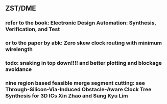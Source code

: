 ## ZST/DME
### refer to the book: Electronic Design Automation: Synthesis, Verification, and Test
### or to the paper by abk: Zero skew clock routing with minimum wirelength 
### todo: snaking in top down!!!! and better plotting and blockage avoidance 
### nine region based feasible merge segment cutting: see Through-Silicon-Via-Induced Obstacle-Aware Clock Tree Synthesis for 3D ICs Xin Zhao and Sung Kyu Lim